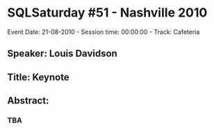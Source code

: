 # SQLSaturday #51 - Nashville 2010
Event Date: 21-08-2010 - Session time: 00:00:00 - Track: Cafeteria
## Speaker: Louis Davidson
## Title: Keynote
## Abstract:
### TBA
